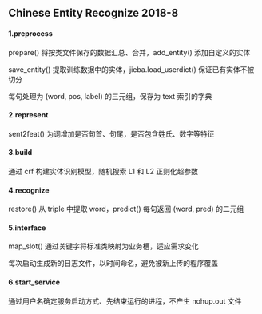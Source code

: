 ## Chinese Entity Recognize 2018-8

#### 1.preprocess

prepare() 将按类文件保存的数据汇总、合并，add_entity() 添加自定义的实体

save_entity() 提取训练数据中的实体，jieba.load_userdict() 保证已有实体不被切分

每句处理为 (word, pos, label) 的三元组，保存为 text 索引的字典

#### 2.represent

sent2feat() 为词增加是否句首、句尾，是否包含姓氏、数字等特征

#### 3.build

通过 crf 构建实体识别模型，随机搜索 L1 和 L2 正则化超参数

#### 4.recognize

restore() 从 triple 中提取 word，predict() 每句返回 (word, pred) 的二元组

#### 5.interface

map_slot() 通过关键字将标准类映射为业务槽，适应需求变化

每次启动生成新的日志文件，以时间命名，避免被新上传的程序覆盖

#### 6.start_service

通过用户名确定服务启动方式、先结束运行的进程，不产生 nohup.out 文件